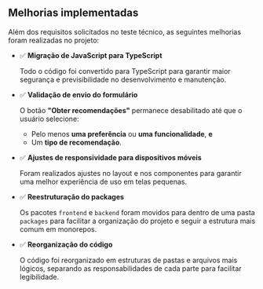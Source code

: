 ## Melhorias implementadas

Além dos requisitos solicitados no teste técnico, as seguintes melhorias foram realizadas no projeto:

- ✅ **Migração de JavaScript para TypeScript**

  Todo o código foi convertido para TypeScript para garantir maior segurança e previsibilidade no desenvolvimento e manutenção.

- ✅ **Validação de envio do formulário**

  O botão **"Obter recomendações"** permanece desabilitado até que o usuário selecione:

  - Pelo menos **uma preferência** ou **uma funcionalidade**, **e**
  - Um **tipo de recomendação**.

- ✅ **Ajustes de responsividade para dispositivos móveis**

  Foram realizados ajustes no layout e nos componentes para garantir uma melhor experiência de uso em telas pequenas.

- ✅ **Reestruturação do packages**

  Os pacotes `frontend` e `backend` foram movidos para dentro de uma pasta `packages` para facilitar a organização do projeto e seguir a estrutura mais comum em monorepos.

- ✅ **Reorganização do código**

  O código foi reorganizado em estruturas de pastas e arquivos mais lógicos, separando as responsabilidades de cada parte para facilitar legibilidade.
